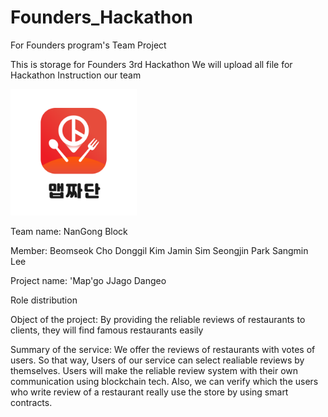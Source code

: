 # Founders_Hackathon
For Founders program's Team Project

This is storage for Founders 3rd Hackathon
We will upload all file for Hackathon
Instruction our team

<img src="/App_Logo.png" width="40%" height="30%" title="logo" alt="logo"></img>

Team name: NanGong Block

Member: 
Beomseok Cho
Donggil Kim
Jamin Sim
Seongjin Park
Sangmin Lee

Project name: 'Map'go JJago Dangeo

Role distribution

Object of the project: 
By providing the reliable reviews of restaurants to clients, they will find famous restaurants easily

Summary of the service: 
We offer the reviews of restaurants with votes of users. So that way, Users of our service can select realiable reviews by themselves.
Users will make the reliable review system with their own communication using blockchain tech.
Also, we can verify which the users who write review of a restaurant really use the store by using smart contracts.

